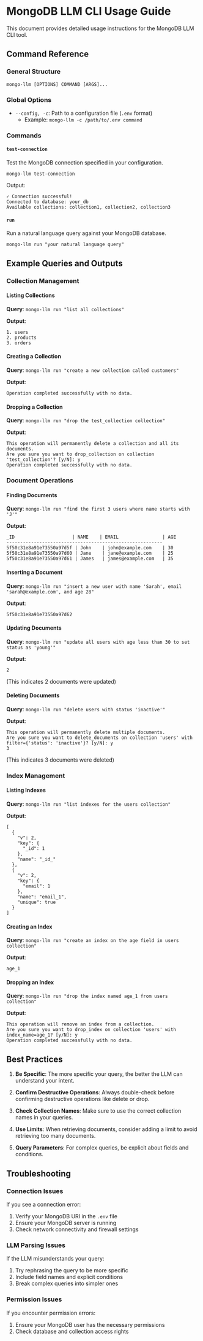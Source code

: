 # MongoDB LLM CLI Usage Guide

This document provides detailed usage instructions for the MongoDB LLM CLI tool.

## Command Reference

### General Structure

```
mongo-llm [OPTIONS] COMMAND [ARGS]...
```

### Global Options

- `--config, -c`: Path to a configuration file (`.env` format)
  - Example: `mongo-llm -c /path/to/.env command`

### Commands

#### `test-connection`

Test the MongoDB connection specified in your configuration.

```
mongo-llm test-connection
```

Output:
```
✓ Connection successful!
Connected to database: your_db
Available collections: collection1, collection2, collection3
```

#### `run`

Run a natural language query against your MongoDB database.

```
mongo-llm run "your natural language query"
```

## Example Queries and Outputs

### Collection Management

#### Listing Collections

**Query**: `mongo-llm run "list all collections"`

**Output**:
```
1. users
2. products
3. orders
```

#### Creating a Collection

**Query**: `mongo-llm run "create a new collection called customers"`

**Output**:
```
Operation completed successfully with no data.
```

#### Dropping a Collection

**Query**: `mongo-llm run "drop the test_collection collection"`

**Output**:
```
This operation will permanently delete a collection and all its documents. 
Are you sure you want to drop_collection on collection 'test_collection'? [y/N]: y
Operation completed successfully with no data.
```

### Document Operations

#### Finding Documents

**Query**: `mongo-llm run "find the first 3 users where name starts with 'J'"`

**Output**:
```
_ID                     | NAME    | EMAIL                | AGE
---------------------------------------------------------
5f50c31e8a91e73550a97d5f | John    | john@example.com    | 30
5f50c31e8a91e73550a97d60 | Jane    | jane@example.com    | 25
5f50c31e8a91e73550a97d61 | James   | james@example.com   | 35
```

#### Inserting a Document

**Query**: `mongo-llm run "insert a new user with name 'Sarah', email 'sarah@example.com', and age 28"`

**Output**:
```
5f50c31e8a91e73550a97d62
```

#### Updating Documents

**Query**: `mongo-llm run "update all users with age less than 30 to set status as 'young'"`

**Output**:
```
2
```
(This indicates 2 documents were updated)

#### Deleting Documents

**Query**: `mongo-llm run "delete users with status 'inactive'"`

**Output**:
```
This operation will permanently delete multiple documents. 
Are you sure you want to delete_documents on collection 'users' with filter={'status': 'inactive'}? [y/N]: y
3
```
(This indicates 3 documents were deleted)

### Index Management

#### Listing Indexes

**Query**: `mongo-llm run "list indexes for the users collection"`

**Output**:
```
[
  {
    "v": 2,
    "key": {
      "_id": 1
    },
    "name": "_id_"
  },
  {
    "v": 2,
    "key": {
      "email": 1
    },
    "name": "email_1",
    "unique": true
  }
]
```

#### Creating an Index

**Query**: `mongo-llm run "create an index on the age field in users collection"`

**Output**:
```
age_1
```

#### Dropping an Index

**Query**: `mongo-llm run "drop the index named age_1 from users collection"`

**Output**:
```
This operation will remove an index from a collection. 
Are you sure you want to drop_index on collection 'users' with index_name=age_1? [y/N]: y
Operation completed successfully with no data.
```

## Best Practices

1. **Be Specific**: The more specific your query, the better the LLM can understand your intent.

2. **Confirm Destructive Operations**: Always double-check before confirming destructive operations like delete or drop.

3. **Check Collection Names**: Make sure to use the correct collection names in your queries.

4. **Use Limits**: When retrieving documents, consider adding a limit to avoid retrieving too many documents.

5. **Query Parameters**: For complex queries, be explicit about fields and conditions.

## Troubleshooting

### Connection Issues

If you see a connection error:

1. Verify your MongoDB URI in the `.env` file
2. Ensure your MongoDB server is running
3. Check network connectivity and firewall settings

### LLM Parsing Issues

If the LLM misunderstands your query:

1. Try rephrasing the query to be more specific
2. Include field names and explicit conditions
3. Break complex queries into simpler ones

### Permission Issues

If you encounter permission errors:

1. Ensure your MongoDB user has the necessary permissions
2. Check database and collection access rights 